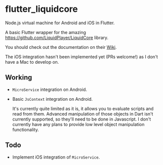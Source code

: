 # flutter_liquidcore
Node.js virtual machine for Android and iOS in Flutter.

A basic Flutter wrapper for the amazing https://github.com/LiquidPlayer/LiquidCore library.

You should check out the documentation on their [Wiki](https://github.com/LiquidPlayer/LiquidCore/wiki).

The iOS integration hasn't been implemented yet (PRs welcome!) as I don't have a Mac to develop on.

## Working
- `MicroService` integration on Android.
- Basic `JsContext` integration on Android.

    It's currently quite limited as it is, it allows you to evaluate scripts and read from them.
    Advanced manipulation of those objects in Dart isn't currently supported, so they'll need to be done in Javascript.
    I don't currently have any plans to provide low level object manipulation functionality.

## Todo
- Implement iOS integration of `MicroService`.
